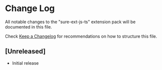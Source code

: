 # Change Log

All notable changes to the "sure-ext-js-ts" extension pack will be documented in this file.

Check [Keep a Changelog](http://keepachangelog.com/) for recommendations on how to structure this file.

## [Unreleased]

- Initial release
